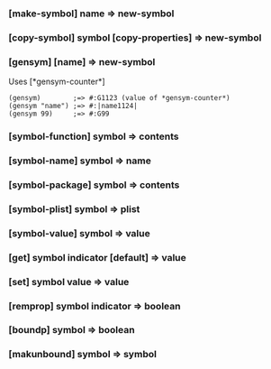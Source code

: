 ### [make-symbol] name => new-symbol

### [copy-symbol] symbol \[copy-properties\] => new-symbol

### [gensym] \[name\] => new-symbol

Uses [\*gensym-counter\*]

~~~
(gensym)        ;=> #:G1123 (value of *gensym-counter*)
(gensym "name") ;=> #:|name1124|
(gensym 99)     ;=> #:G99
~~~

### [symbol-function] symbol => contents

### [symbol-name] symbol => name

### [symbol-package] symbol => contents

### [symbol-plist] symbol => plist

### [symbol-value] symbol => value

### [get] symbol indicator \[default\] => value

### [set] symbol value => value

### [remprop] symbol indicator => boolean

### [boundp] symbol => boolean

### [makunbound] symbol => symbol

